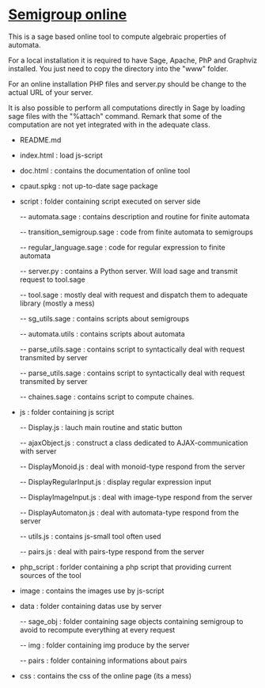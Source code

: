 # [Semigroup online](http://paperman.cadilhac.name/pairs)           
          
 This is a sage based online tool to compute algebraic properties of automata. 

For a local installation it is required to have Sage, Apache, PhP and Graphviz installed.
You just need to copy the directory into the "www" folder.  

For an online installation PHP files and server.py should be change to the actual URL of your server.

It is also possible to perform all computations directly in Sage by loading sage files with the "%attach" command. Remark that some of the computation are not yet integrated with in the adequate class.          
          
          
- README.md           
          
- index.html      : load js-script          
          
- doc.html        : contains the documentation of online tool          
          
- cpaut.spkg      : not up-to-date sage package           
          
- script          : folder containing script executed on server side          
               
  -- automata.sage  :   contains description and routine for finite automata           
               
  -- transition_semigroup.sage  :   code from finite automata to semigroups          
               
  -- regular_language.sage  :   code for regular expression to finite automata          
               
  -- server.py  :   contains a Python server. Will load sage and transmit request to tool.sage             
               
  -- tool.sage  :   mostly deal with request and dispatch them to adequate library (mostly a mess)          
               
  -- sg_utils.sage  :  contains scripts about semigroups           
               
  -- automata.utils  :  contains scripts about automata           
               
  -- parse_utils.sage   :   contains script to syntactically deal with request transmited by server          
               
  -- parse_utils.sage   :   contains script to syntactically deal with request transmited by server          
               
  -- chaines.sage   :   contains script to compute chaines.          
          
- js  :   folder containing js script           
               
  -- Display.js    :    lauch main routine and static button          
               
  -- ajaxObject.js :    construct a class dedicated to AJAX-communication with server          
               
  -- DisplayMonoid.js : deal with monoid-type respond from the server          
                   
  -- DisplayRegularInput.js  : display regular expression input           
               
  -- DisplayImageInput.js   : deal with image-type respond from the server          
               
  -- DisplayAutomaton.js    : deal with automata-type respond from the server          
               
  -- utils.js   :    contains js-small tool often used          
               
  -- pairs.js   :   deal with pairs-type respond from the server            
          
           
- php_script  :   forlder containing a php script that providing current sources of the tool          
          
- image  :    contains the images use by js-script          
          
- data  :     folder containing datas use by server           
               
  -- sage_obj   :    folder containing sage objects containing semigroup to avoid to recompute everything at every request          
               
  -- img        :    folder containing img produce by the server          
               
  -- pairs      :    folder containing informations about pairs          
               
- css : contains the css of the online page (its a mess)
